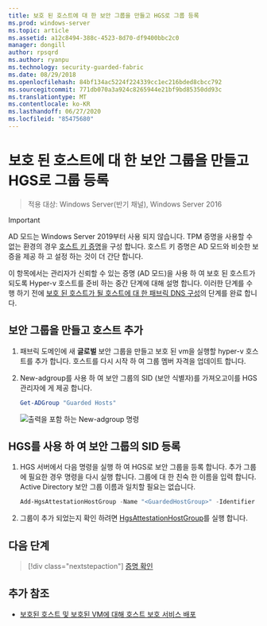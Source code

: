```yaml
---
title: 보호 된 호스트에 대 한 보안 그룹을 만들고 HGS로 그룹 등록
ms.prod: windows-server
ms.topic: article
ms.assetid: a12c8494-388c-4523-8d70-df9400bbc2c0
manager: dongill
author: rpsqrd
ms.author: ryanpu
ms.technology: security-guarded-fabric
ms.date: 08/29/2018
ms.openlocfilehash: 84bf134ac5224f224339cc1ec216bded8cbcc792
ms.sourcegitcommit: 771db070a3a924c8265944e21bf9bd85350dd93c
ms.translationtype: MT
ms.contentlocale: ko-KR
ms.lasthandoff: 06/27/2020
ms.locfileid: "85475680"
---
```

# <a name="create-a-security-group-for-guarded-hosts-and-register-the-group-with-hgs"></a>보호 된 호스트에 대 한 보안 그룹을 만들고 HGS로 그룹 등록

> 적용 대상: Windows Server(반기 채널), Windows Server 2016

> [!IMPORTANT]
> AD 모드는 Windows Server 2019부터 사용 되지 않습니다. TPM 증명을 사용할 수 없는 환경의 경우 [호스트 키 증명](guarded-fabric-initialize-hgs-key-mode.md)을 구성 합니다. 호스트 키 증명은 AD 모드와 비슷한 보증을 제공 하 고 설정 하는 것이 더 간단 합니다.

이 항목에서는 관리자가 신뢰할 수 있는 증명 (AD 모드)을 사용 하 여 보호 된 호스트가 되도록 Hyper-v 호스트를 준비 하는 중간 단계에 대해 설명 합니다. 이러한 단계를 수행 하기 전에 [보호 된 호스트가 될 호스트에 대 한 패브릭 DNS 구성](guarded-fabric-configuring-fabric-dns-ad.md)의 단계를 완료 합니다.


## <a name="create-a-security-group-and-add-hosts"></a>보안 그룹을 만들고 호스트 추가

1. 패브릭 도메인에 새 **글로벌** 보안 그룹을 만들고 보호 된 vm을 실행할 hyper-v 호스트를 추가 합니다. 호스트를 다시 시작 하 여 그룹 멤버 자격을 업데이트 합니다.

2. New-adgroup를 사용 하 여 보안 그룹의 SID (보안 식별자)를 가져오고이를 HGS 관리자에 게 제공 합니다.

    ```powershell
    Get-ADGroup "Guarded Hosts"
    ```

    ![출력을 포함 하는 New-adgroup 명령](../media/Guarded-Fabric-Shielded-VM/guarded-host-get-adgroup.png)

## <a name="register-the-sid-of-the-security-group-with-hgs"></a>HGS를 사용 하 여 보안 그룹의 SID 등록

1. HGS 서버에서 다음 명령을 실행 하 여 HGS로 보안 그룹을 등록 합니다.
   추가 그룹에 필요한 경우 명령을 다시 실행 합니다.
   그룹에 대 한 친숙 한 이름을 입력 합니다.
   Active Directory 보안 그룹 이름과 일치할 필요는 없습니다.

   ```powershell
   Add-HgsAttestationHostGroup -Name "<GuardedHostGroup>" -Identifier "<SID>"
   ```

2. 그룹이 추가 되었는지 확인 하려면 [HgsAttestationHostGroup](https://technet.microsoft.com/library/mt652172.aspx)를 실행 합니다.

## <a name="next-step"></a>다음 단계

> [!div class="nextstepaction"]
> [증명 확인](guarded-fabric-confirm-hosts-can-attest-successfully.md)


## <a name="additional-references"></a>추가 참조

- [보호된 호스트 및 보호된 VM에 대해 호스트 보호 서비스 배포](guarded-fabric-deploying-hgs-overview.md)
